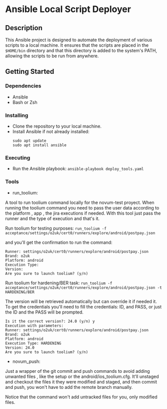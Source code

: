 # Ansible Local Script Deployer

## Description

This Ansible project is designed to automate the deployment of various scripts to a local machine. It ensures that the scripts are placed in the `$HOME/bin` directory and that this directory is added to the system's PATH, allowing the scripts to be run from anywhere.

## Getting Started

### Dependencies

* Ansible
* Bash or Zsh

### Installing

* Clone the repository to your local machine.
* Install Ansible if not already installed:
  ```shell
  sudo apt update
  sudo apt install ansible
  ```

### Executing

* Run the Ansible playbook:
  `ansible-playbook deploy_tools.yaml`

### Tools

* run_toolium:

A tool to run toolium command locally for the novum-test proyect.
When running the toolium command you need to pass the user data according to the platform , app , the jira executions if needed.
With this tool just pass the runner and the type of execution and that's it.

Run toolium for testing purposes:
`run_toolium -f acceptance/settings/o2uk/cert0/runners/explore/android/postpay.json`

and you'll get the confirmation to run the command:
```Execution with parameters: 
Runner: settings/o2uk/cert0/runners/explore/android/postpay.json
Brand: o2uk
Platform: android
Execution Type: 
Version: 
Are you sure to launch toolium? (y/n)
```

Run toolium for hardening/BER task:
`run_toolium -f acceptance/settings/o2uk/cert0/runners/explore/android/postpay.json -t HARDENING/BER`

The version will be retrieved automatically but can override it if needed it. To get the credentials you'll need
to fill the credentials: ID, and PASS, or just the ID and the PASS will be prompted.
```
Is it the correct version?: 24.0 (y/n) y
Execution with parameters: 
Runner: settings/o2uk/cert0/runners/explore/android/postpay.json
Brand: o2uk
Platform: android
Execution Type: HARDENING
Version: 24.0
Are you sure to launch toolium? (y/n)
```
* novum_push:

Just a wrapper of the git commit and push commands to avoid adding unwanted files , like the setup or the android/ios_toolium.cfg.
It'll unstaged and checkout the files it they were modified and staged, and then commit and push, you won't have to add the remote branch manually.

Notice that the command won't add untracked files for you, only modified files.